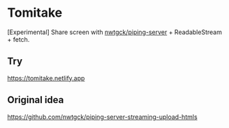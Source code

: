 # Tomitake

[Experimental] Share screen with [nwtgck/piping-server](https://github.com/nwtgck/piping-server) + ReadableStream + fetch.

## Try

<https://tomitake.netlify.app>

## Original idea

<https://github.com/nwtgck/piping-server-streaming-upload-htmls>
